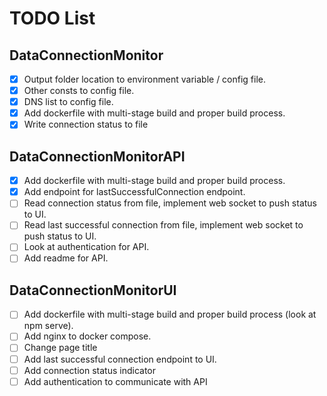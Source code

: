 # TODO List

## DataConnectionMonitor

- [x] Output folder location to environment variable / config file.
- [x] Other consts to config file.
- [x] DNS list to config file.
- [x] Add dockerfile with multi-stage build and proper build process.
- [x] Write connection status to file

## DataConnectionMonitorAPI

- [x] Add dockerfile with multi-stage build and proper build process.
- [x] Add endpoint for lastSuccessfulConnection endpoint.
- [ ] Read connection status from file, implement web socket to push status to UI.
- [ ] Read last successful connection from file, implement web socket to push status to UI.
- [ ] Look at authentication for API.
- [ ] Add readme for API.

## DataConnectionMonitorUI

- [ ] Add dockerfile with multi-stage build and proper build process (look at npm serve).
- [ ] Add nginx to docker compose.
- [ ] Change page title
- [ ] Add last successful connection endpoint to UI.
- [ ] Add connection status indicator
- [ ] Add authentication to communicate with API